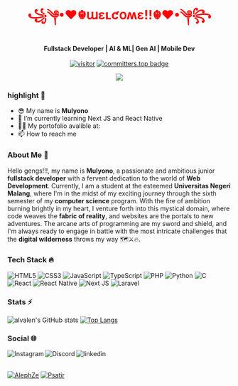 
<h1 align='center' style="color: red;">꧁༆•❤☬աɛʟƈօʍɛ!!☬❤•༆꧂</h1>
<div align="center">
   
   **Fullstack Developer | AI & ML| Gen AI | Mobile Dev** <br> <br>
   <a href="">[![visitor](https://visitor-badge.laobi.icu/badge?page_id=alvalens)](https://github.com/alvalens) [![committers.top badge](https://user-badge.committers.top/indonesia_private/Alvalens.svg)](https://user-badge.committers.top/indonesia_private/Alvalens)</a> 
    
   
</div>
<p align='center'> 
   
   <img src="https://raw.githubusercontent.com/mulyono17/mulyono17/refs/heads/main/images/glitch_effect.gif"/>
</p>


### highlight 🔦
* 😎 My name is **Mulyono**
* 🌱 I’m currently learning Next JS and React Native
* 👨‍💻 My portofolio avalible at:
* 📫 How to reach me 

### About Me 📄
Hello gengs!!!, my name is **Mulyono**, a passionate and ambitious junior **fullstack developer** with a fervent dedication to the world of **Web Development**. Currently, I am a student at the esteemed **Universitas Negeri Malang**, where I'm in the midst of my exciting journey through the sixth semester of my **computer science** program. With the fire of ambition burning brightly in my heart, I venture forth into this mystical domain, where code weaves the **fabric of reality**, and websites are the portals to new adventures. The arcane arts of programming are my sword and shield, and I'm always ready to engage in battle with the most intricate challenges that the **digital wilderness** throws my way 🗺️⚔️🔥.

### Tech Stack 🔥
![HTML5](https://img.shields.io/badge/html5-%23E34F26.svg?style=for-the-badge&logo=html5&logoColor=white) ![CSS3](https://img.shields.io/badge/css3-%231572B6.svg?style=for-the-badge&logo=css3&logoColor=white) ![JavaScript](https://img.shields.io/badge/javascript-%23323330.svg?style=for-the-badge&logo=javascript&logoColor=%23F7DF1E) 	![TypeScript](https://img.shields.io/badge/typescript-%23007ACC.svg?style=for-the-badge&logo=typescript&logoColor=white) ![PHP](https://img.shields.io/badge/php-%23777BB4.svg?style=for-the-badge&logo=php&logoColor=white) ![Python](https://img.shields.io/badge/python-3670A0?style=for-the-badge&logo=python&logoColor=ffdd54) ![C](https://img.shields.io/badge/c-%2300599C.svg?style=for-the-badge&logo=c&logoColor=white) ![React](https://img.shields.io/badge/react-%2320232a.svg?style=for-the-badge&logo=react&logoColor=%2361DAFB) ![React Native](https://img.shields.io/badge/react_native-%2320232a.svg?style=for-the-badge&logo=react&logoColor=%2361DAFB) ![Next JS](https://img.shields.io/badge/Next-black?style=for-the-badge&logo=next.js&logoColor=white) ![Laravel](https://img.shields.io/badge/laravel-%23FF2D20.svg?style=for-the-badge&logo=laravel&logoColor=white)

### Stats ⚡
![alvalen's GitHub stats](https://github-readme-stats.vercel.app/api?username=alvalens&hide=issues&show_icons=true&theme=transparent) [![Top Langs](https://github-readme-stats.vercel.app/api/top-langs/?username=alvalens&layout=compact&theme=transparent)](https://github.com/anuraghazra/github-readme-stats)

### Social 🌐
<a href="https://www.instagram.com/alvalens_/">
   <img align="left" alt="Instagram" src="https://img.shields.io/badge/Instagram-9B0FFF?style=for-the-badge&logo=instagram&logoColor=white" />
</a>&nbsp;&nbsp;
<a href="https://discordapp.com/users/bloody#6118">
   <img align="left" alt="Discord" src="https://img.shields.io/badge/Discord-7289DA?style=for-the-badge&logo=discord&logoColor=white" />
</a>&nbsp;&nbsp;
<a href="https://www.linkedin.com/in/alvalens/">
   <img align="left" alt="linkedin" src="https://img.shields.io/badge/LinkedIn-0077B5?style=for-the-badge&logo=linkedin&logoColor=white" />
</a>
<br>
<br>

[![AlephZe](https://dcbadge.vercel.app/api/server/cZH93kM)](https://discord.gg/cZH93kM)
[![Psatir](https://dcbadge.vercel.app/api/server/4nv3uEcfsz)](https://discord.gg/4nv3uEcfsz)
